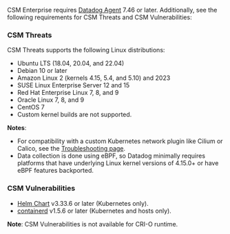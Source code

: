 CSM Enterprise requires [Datadog Agent][101] 7.46 or later. Additionally, see the following requirements for CSM Threats and CSM Vulnerabilities:

### CSM Threats

CSM Threats supports the following Linux distributions:

* Ubuntu LTS (18.04, 20.04, and 22.04)
* Debian 10 or later
* Amazon Linux 2 (kernels 4.15, 5.4, and 5.10) and 2023
* SUSE Linux Enterprise Server 12 and 15
* Red Hat Enterprise Linux 7, 8, and 9
* Oracle Linux 7, 8, and 9
* CentOS 7
* Custom kernel builds are not supported.

**Notes**: 

* For compatibility with a custom Kubernetes network plugin like Cilium or Calico, see the [Troubleshooting page][102].
* Data collection is done using eBPF, so Datadog minimally requires platforms that have underlying Linux kernel versions of 4.15.0+ or have eBPF features backported. 

### CSM Vulnerabilities

* [Helm Chart][103] v3.33.6 or later (Kubernetes only).
* [containerd][104] v1.5.6 or later (Kubernetes and hosts only).

**Note**: CSM Vulnerabilities is not available for CRI-O runtime.

[101]: /agent
[102]: /security/cloud_security_management/troubleshooting
[103]: /containers/kubernetes/installation/?tab=helm
[104]: https://kubernetes.io/docs/tasks/administer-cluster/migrating-from-dockershim/find-out-runtime-you-use/

